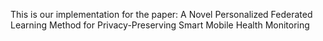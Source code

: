 This is our implementation for the paper:
A Novel Personalized Federated Learning Method for Privacy-Preserving Smart Mobile Health Monitoring

